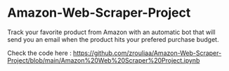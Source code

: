 # Amazon-Web-Scraper-Project

Track your favorite product from Amazon with an automatic bot that will send you an email when the product hits your prefered purchase budget.

Check the code here : https://github.com/zrouliaa/Amazon-Web-Scraper-Project/blob/main/Amazon%20Web%20Scraper%20Project.ipynb
